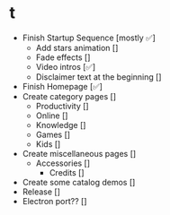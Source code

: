 # t
- Finish Startup Sequence [mostly ✅]
  - Add stars animation []
  - Fade effects []
  - Video intros [✅]
  - Disclaimer text at the beginning []
- Finish Homepage [✅]
- Create category pages []
  - Productivity []
  - Online []
  - Knowledge []
  - Games []
  - Kids []
- Create miscellaneous pages []
  - Accessories []
    - Credits []
- Create some catalog demos []
- Release []
- Electron port?? []
